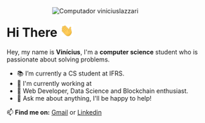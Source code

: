 <img src="https://raw.githubusercontent.com/MicaelliMedeiros/micaellimedeiros/master/image/computer-illustration.png" min-width="400px" max-width="400px" width="400px" align="right" alt="Computador viniciuslazzari">

<h1>Hi There <img  src="https://raw.githubusercontent.com/ABSphreak/ABSphreak/master/gifs/Hi.gif" width="30px"></h1>

Hey, my name is **Vinícius**, I'm a **computer science** student who is passionate about solving problems.

- 📚 I’m currently a CS student at IFRS.
- 💼 I'm currently working at 
- 🚀 Web Developer, Data Science and Blockchain enthusiast.
- 💬 Ask me about anything, I'll be happy to help!
 
📫 **Find me on:** [Gmail](mailto:vinilazzari028@gmail.com) or [Linkedin](https://www.linkedin.com/in/vinilazzari)

<br>
